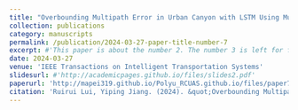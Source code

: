 ```yaml
---
title: "Overbounding Multipath Error in Urban Canyon with LSTM Using Multi-Sensor Features"
collection: publications
category: manuscripts
permalink: /publication/2024-03-27-paper-title-number-7
excerpt: #'This paper is about the number 2. The number 3 is left for future work.'
date: 2024-03-27
venue: 'IEEE Transactions on Intelligent Transportation Systems'
slidesurl: #'http://academicpages.github.io/files/slides2.pdf'
paperurl: 'http://mapei319.github.io/Polyu_RCUAS.github.io/files/paper7.pdf'
citation: 'Ruirui Lui, Yiping Jiang. (2024). &quot;Overbounding Multipath Error in Urban Canyon with LSTM Using Multi-Sensor Features.&quot; <i>IEEE Transactions on Intelligent Transportation Systems</i>. 25(9):10926-10940.'
---
```


